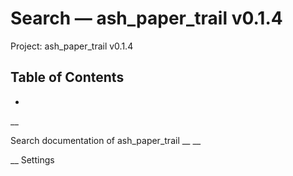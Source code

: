 # Search — ash_paper_trail v0.1.4

Project: ash_paper_trail v0.1.4

## Table of Contents

- 

__

Search documentation of ash_paper_trail __ __

__ Settings

# 
